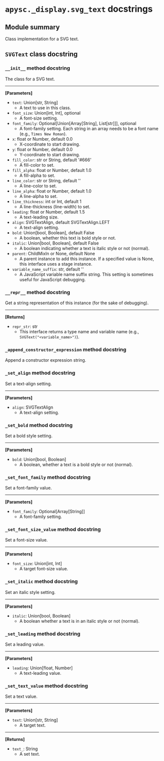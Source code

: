 # `apysc._display.svg_text` docstrings

## Module summary

Class implementation for a SVG text.

## `SVGText` class docstring

### `__init__` method docstring

The class for a SVG text.<hr>

**[Parameters]**

- `text`: Union[str, String]
  - A text to use in this class.
- `font_size`: Union[int, Int], optional
  - A font-size setting.
- `font_family`: Optional[Union[Array[String], List[str]]], optional
  - A font-family setting. Each string in an array needs to be a font name (e.g., `Times New Roman`).
- `x`: float or Number, default 0.0
  - X-coordinate to start drawing.
- `y`: float or Number, default 0.0
  - Y-coordinate to start drawing.
- `fill_color`: str or String, default '#666'
  - A fill-color to set.
- `fill_alpha`: float or Number, default 1.0
  - A fill-alpha to set.
- `line_color`: str or String, default ''
  - A line-color to set.
- `line_alpha`: float or Number, default 1.0
  - A line-alpha to set.
- `line_thickness`: int or Int, default 1
  - A line-thickness (line-width) to set.
- `leading`: float or Number, default 1.5
  - A text-leading size.
- `align`: SVGTextAlign, default SVGTextAlign.LEFT
  - A text-align setting.
- `bold`: Union[bool, Boolean], default False
  - A boolean, whether this text is bold style or not.
- `italic`: Union[bool, Boolean], default False
  - A boolean indicating whether a text is italic style or not (normal).
- `parent`: ChildMixIn or None, default None
  - A parent instance to add this instance. If a specified value is None, this interface uses a stage instance.
- `variable_name_suffix`: str, default ''
  - A JavaScript variable name suffix string. This setting is sometimes useful for JavaScript debugging.

### `__repr__` method docstring

Get a string representation of this instance (for the sake of debugging).<hr>

**[Returns]**

- `repr_str`: str
  - This interface returns a type name and variable name (e.g., `SVGText("<variable_name>")`).

### `_append_constructor_expression` method docstring

Append a constructor expression string.

### `_set_align` method docstring

Set a text-align setting.<hr>

**[Parameters]**

- `align`: SVGTextAlign
  - A text-align setting.

### `_set_bold` method docstring

Set a bold style setting.<hr>

**[Parameters]**

- `bold`: Union[bool, Boolean]
  - A boolean, whether a text is a bold style or not (normal).

### `_set_font_family` method docstring

Set a font-family value.<hr>

**[Parameters]**

- `font_family`: Optional[Array[String]]
  - A font-family setting.

### `_set_font_size_value` method docstring

Set a font-size value.<hr>

**[Parameters]**

- `font_size`: Union[int, Int]
  - A target font-size value.

### `_set_italic` method docstring

Set an italic style setting.<hr>

**[Parameters]**

- `italic`: Union[bool, Boolean]
  - A boolean whether a text is in an italic style or not (normal).

### `_set_leading` method docstring

Set a leading value.<hr>

**[Parameters]**

- `leading`: Union[float, Number]
  - A text-leading value.

### `_set_text_value` method docstring

Set a text value.<hr>

**[Parameters]**

- `text`: Union[str, String]
  - A target text.

<hr>

**[Returns]**

- `text_`: String
  - A set text.
